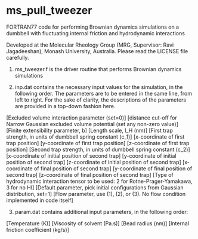 # ms_pull_tweezer
FORTRAN77 code for performing Brownian dynamics simulations on a dumbbell with fluctuating internal friction and hydrodynamic interactions

Developed at the Molecular Rheology Group (MRG, Supervisor: Ravi Jagadeeshan), Monash University, Australia.
Please read the LICENSE file carefully.


1) ms_tweezer.f is the driver routine that performs Brownian dynamics simulations

2) inp.dat contains the necessary input values for the simulation, in the following order.
The parameters are to be entered in the same line, from left to right. For the sake of clarity,
the descriptions of the parameters are provided in a top-down fashion here.

[Excluded volume interaction parameter (set=0)]
[distance cut-off for Narrow Gaussian excluded volume potential (set any non-zero value)]
[Finite extensibility parameter, b]
[Length scale, l_H (nm)]
[First trap strength, in units of dumbbell spring constant (c_1)]
[x-coordinate of first trap position]
[y-coordinate of first trap position]
[z-coordinate of first trap position]
[Second trap strength, in units of dumbbell spring constant (c_2)]
[x-coordinate of initial position of second trap]
[y-coordinate of initial position of second trap]
[z-coordinate of initial position of second trap]
[x-coordinate of final position of second trap]
[y-coordinate of final position of second trap]
[z-coordinate of final position of second trap]
[Type of hydrodynamic interaction tensor to be used: 2 for Rotne-Prager-Yamakawa, 3 for no HI]
[Default parameter, pick initial configurations from Gaussian distribution, set=1]
[Flow parameter, use (1), (2), or (3). No flow condition implemented in code itself]

3) param.dat contains additional input parameters, in the following order:

[Temperature (K)] [Viscosity of solvent (Pa.s)] [Bead radius (nm)] [Internal friction coefficient (kg/s)]
